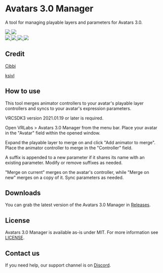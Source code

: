 <div>
  <h1>Avatars 3.0 Manager</h1>
  <p>
     A tool for managing playable layers and parameters for Avatars 3.0.
  </p>

  <a href="https://github.com/VRLabs/Avatars-3.0-Manager/releases/latest">
    <img src="https://img.shields.io/github/v/release/VRLabs/Avatars-3.0-Manager.svg?style=flat-square">
  </a>
  <a href="https://github.com/VRLabs/Avatars-3.0-Manager/releases/latest">
    <img src="https://img.shields.io/badge/Unity-2019.4-green.svg?style=flat-square">
  </a>
  <br />
  <a href="https://github.com/VRLabs/Avatars-3.0-Manager/issues">
    <img src="https://img.shields.io/github/issues-raw/VRLabs/Avatars-3.0-Manager.svg?style=flat-square">
  </a>
  <a href="https://github.com/VRLabs/Avatars-3.0-Manager/issues?q=is%3Aissue+is%3Aclosed">
    <img src="https://img.shields.io/github/issues-closed-raw/VRLabs/Avatars-3.0-Manager.svg?style=flat-square">
  </a>
  <a href="https://github.com/VRLabs/Avatars-3.0-Manager/pull">
    <img src="https://img.shields.io/github/issues-pr-raw/VRLabs/Avatars-3.0-Manager.svg?style=flat-square">
  </a>
  <a href="https://github.com/VRLabs/Avatars-3.0-Manager/pulls?q=is%3Apr+is%3Aclosed">
    <img src="https://img.shields.io/github/issues-pr-closed-raw/VRLabs/Avatars-3.0-Manager.svg?style=flat-square">
  </a>
  <br />
</div>

## Credit

[Cibbi](https://github.com/Cibbi)

[ksivl](https://github.com/ksivl)

## How to use

This tool merges animator controllers to your avatar's playable layer controllers and syncs to your avatar's expression parameters.

VRCSDK3 version 2021.01.19 or later is required.

Open VRLabs > Avatars 3.0 Manager from the menu bar. Place your avatar in the "Avatar" field within the opened window.

Expand the playable layer to merge on and click "Add animator to merge". Place the animator controller to merge in the "Controller" field.

A suffix is appended to a new parameter if it shares its name with an existing parameter. Modify or remove suffixes as needed.

"Merge on current" merges on the avatar's controller, while "Merge on new" merges on a copy of it. Sync parameters as needed.

## Downloads

You can grab the latest version of the Avatars 3.0 Manager in [Releases](https://github.com/VRLabs/Avatars-3.0-Manager/releases/latest).

## License

Avatars 3.0 Manager is available as-is under MIT. For more information see [LICENSE](https://github.com/VRLabs/Avatars-3.0-Manager/blob/main/LICENSE).

## Contact us

If you need help, our support channel is on [Discord](https://discord.vrlabs.dev).
